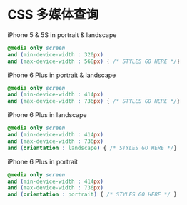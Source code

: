 CSS 多媒体查询
===

iPhone 5 & 5S in portrait & landscape
```css
@media only screen 
and (min-device-width : 320px) 
and (max-device-width : 568px) { /* STYLES GO HERE */}
```

iPhone 6 Plus in portrait & landscape
```css
@media only screen 
and (min-device-width : 414px) 
and (max-device-width : 736px) { /* STYLES GO HERE */}
```

iPhone 6 Plus in landscape
```css
@media only screen 
and (min-device-width : 414px) 
and (max-device-width : 736px) 
and (orientation : landscape) { /* STYLES GO HERE */}
```

iPhone 6 Plus in portrait
```css
@media only screen 
and (min-device-width : 414px) 
and (max-device-width : 736px) 
and (orientation : portrait) { /* STYLES GO HERE */ }
```